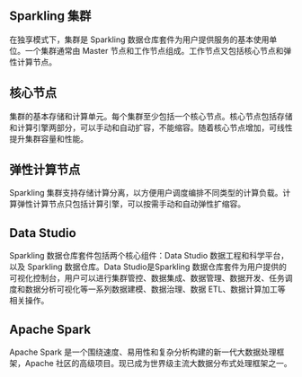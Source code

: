 ## Sparkling 集群
在独享模式下，集群是 Sparkling 数据仓库套件为用户提供服务的基本使用单位。一个集群通常由 Master 节点和工作节点组成。工作节点又包括核心节点和弹性计算节点。
## 核心节点
集群的基本存储和计算单元。每个集群至少包括一个核心节点。核心节点包括存储和计算引擎两部分，可以手动和自动扩容，不能缩容。随着核心节点增加，可线性提升集群容量和性能。
## 弹性计算节点
Sparkling 集群支持存储计算分离，以方便用户调度编排不同类型的计算负载。计算弹性计算节点只包括计算引擎，可以按需手动和自动弹性扩缩容。
## Data Studio
Sparkling 数据仓库套件包括两个核心组件：Data Studio 数据工程和科学平台，以及 Sparkling 数据仓库。Data Studio是Sparkling 数据仓库套件为用户提供的可视化控制台，用户可以进行集群管控、数据集成、数据管理、数据开发、任务调度和数据分析可视化等一系列数据建模、数据治理、数据 ETL、数据计算加工等相关操作。
## Apache Spark
Apache Spark 是一个围绕速度、易用性和复杂分析构建的新一代大数据处理框架，Apache 社区的高级项目。现已成为世界级主流大数据分布式处理框架之一。
